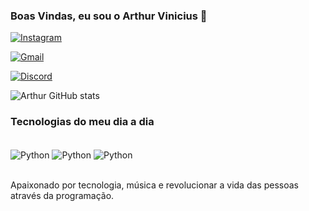 ### Boas Vindas, eu sou o Arthur Vinicius 👋

[![Instagram](https://img.shields.io/badge/Instagram-E4405F?style=for-the-badge&logo=instagram&logoColor=white
)]( )

[![Gmail](https://img.shields.io/badge/Gmail-D14836?style=for-the-badge&logo=gmail&logoColor=white
)]( )

[![Discord](https://img.shields.io/badge/Discord-7289DA?style=for-the-badge&logo=discord&logoColor=white
)]( )

![Arthur GitHub stats](https://github-readme-stats.vercel.app/api?username=Arthur&show_icons=true&theme=dracula)

### Tecnologias do meu dia a dia

<div style="display: inline_block"><br/>
    <img align="center" alt="Python" src="https://img.shields.io/badge/Python-14354C?style=for-the-badge&logo=python&logoColor=white" />
    <img align="center" alt="Python" src="https://img.shields.io/badge/Python-14354C?style=for-the-badge&logo=python&logoColor=white" />
    <img align="center" alt="Python" src="https://img.shields.io/badge/Python-14354C?style=for-the-badge&logo=python&logoColor=white" />
</div><br/>

Apaixonado por tecnologia, música e revolucionar a vida das pessoas através da programação.

